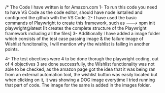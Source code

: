 /* The Code I have written is for Amazon.com
1- To run this code you need to have VS Code as the code editor, should have node isntalled and configured the github with the VS Code.
2- I have used the basic commands of Playwright to create this framework, such as --->
   npm init playwright@latest     [It creates the complete structure of the Playwright framework including all the files]
3- Additionally I have added a image folder which consists of the test case passing image & the failure image of Wishlist funcitonality, I will mention why the wishlist is failing in another points.

4- The test obectives were 4 to be done thorugh the playwright coding, out of 4 objectives 3 are done successfully, the Wishlist functionality was not able to be checked, as the amazon page got the idea that it was being ran from an external automation tool, the wishlist button was easily located but when clicking on it, it was showing a DOG image everytime I tried running that part of code. 
The image for the same is added in the images folder. 